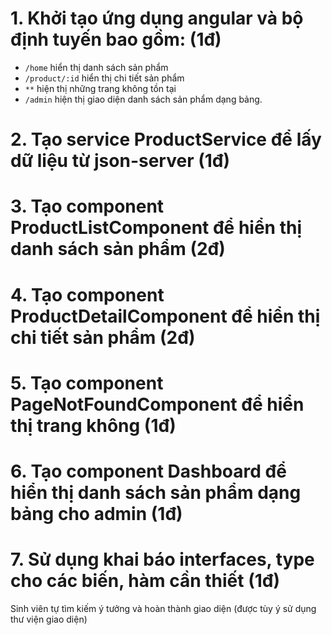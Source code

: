 # 1. Khởi tạo ứng dụng angular và bộ định tuyến bao gồm: (1đ)

- `/home` hiển thị danh sách sản phẩm
- `/product/:id` hiển thị chi tiết sản phẩm
- `**` hiện thị những trang không tồn tại
- `/admin` hiện thị giao diện danh sách sản phẩm dạng bảng.

# 2. Tạo service ProductService để lấy dữ liệu từ json-server (1đ)

# 3. Tạo component ProductListComponent để hiển thị danh sách sản phẩm (2đ)

# 4. Tạo component ProductDetailComponent để hiển thị chi tiết sản phẩm (2đ)

# 5. Tạo component PageNotFoundComponent để hiển thị trang không (1đ)

# 6. Tạo component Dashboard để hiển thị danh sách sản phẩm dạng bảng cho admin (1đ)

# 7. Sử dụng khai báo interfaces, type cho các biến, hàm cần thiết (1đ)

Sinh viên tự tìm kiếm ý tưởng và hoàn thành giao diện (được tùy ý sử dụng thư viện giao diện)
